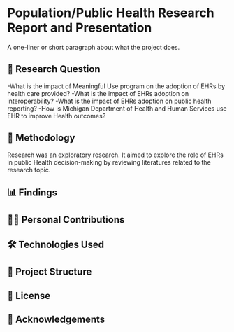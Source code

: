 # Population/Public Health Research Report and Presentation

A one-liner or short paragraph about what the project does.

## 📖 Research Question
-What is the impact of Meaningful Use program on the adoption of EHRs by health care provided?
-What is the impact of EHRs adoption on interoperability?
-What is the impact of EHRs adoption on public health reporting?
-How is Michigan Department of Health and Human Services use EHR to improve Health outcomes?

## 🧪 Methodology
Research was an exploratory research. It aimed to explore the role of EHRs in public Health decision-making by reviewing literatures related to the research topic.

## 📊 Findings


## 🙋‍♀️ Personal Contributions


## 🛠️ Technologies Used


## 📂 Project Structure


## 📄 License


## 🙌 Acknowledgements

